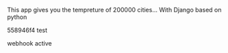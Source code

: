 This app gives you the tempreture of 200000 cities...
With Django based on python

558946f4 
test

webhook active




